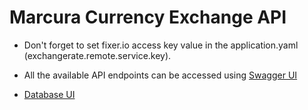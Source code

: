 # Marcura Currency Exchange API

* Don't forget to set fixer.io access key value in the application.yaml (exchangerate.remote.service.key).

* All the available API endpoints can be accessed using [Swagger UI](http://localhost:8080/swagger-ui.html)

* [Database UI](http://localhost:8080/h2-console) 